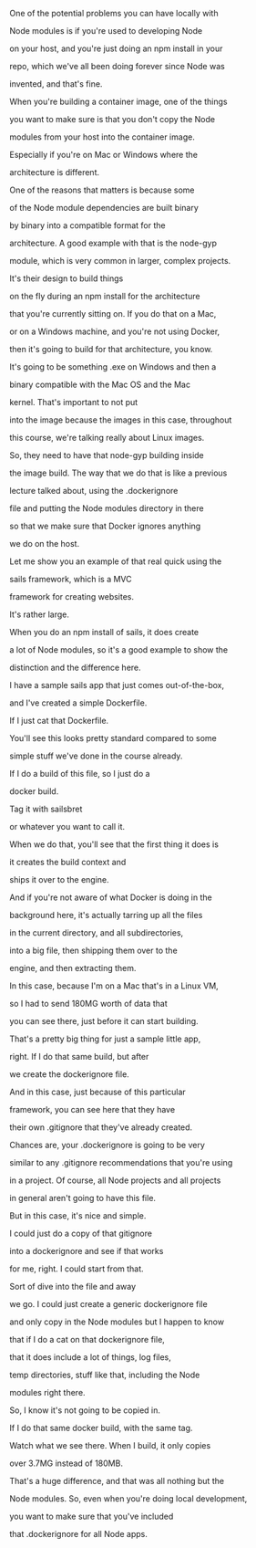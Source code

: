 One of the potential problems you can have locally with

Node modules is if you're used to developing Node

on your host, and you're just doing an npm install in your

repo, which we've all been doing forever since Node was

invented, and that's fine.

When you're building a container image, one of the things

you want to make sure is that you don't copy the Node

modules from your host into the container image.

Especially if you're on Mac or Windows where the

architecture is different.

One of the reasons that matters is because some

of the Node module dependencies are built binary

by binary into a compatible format for the

architecture. A good example with that is the node-gyp

module, which is very common in larger, complex projects.

It's their design to build things

on the fly during an npm install for the architecture

that you're currently sitting on. If you do that on a Mac,

or on a Windows machine, and you're not using Docker,

then it's going to build for that architecture, you know.

It's going to be something .exe on Windows and then a

binary compatible with the Mac OS and the Mac

kernel. That's important to not put

into the image because the images in this case, throughout

this course, we're talking really about Linux images.

So, they need to have that node-gyp building inside

the image build. The way that we do that is like a previous

lecture talked about, using the .dockerignore

file and putting the Node modules directory in there

so that we make sure that Docker ignores anything

we do on the host.

Let me show you an example of that real quick using the

sails framework, which is a MVC

framework for creating websites.

It's rather large.

When you do an npm install of sails, it does create

a lot of Node modules, so it's a good example to show the

distinction and the difference here.

I have a sample sails app that just comes out-of-the-box,

and I've created a simple Dockerfile.

If I just cat that Dockerfile.

You'll see this looks pretty standard compared to some

simple stuff we've done in the course already.

If I do a build of this file, so I just do a

docker build.

Tag it with sailsbret

or whatever you want to call it.

When we do that, you'll see that the first thing it does is

it creates the build context and

ships it over to the engine.

And if you're not aware of what Docker is doing in the

background here, it's actually tarring up all the files

in the current directory, and all subdirectories,

into a big file, then shipping them over to the

engine, and then extracting them.

In this case, because I'm on a Mac that's in a Linux VM,

so I had to send 180MG worth of data that

you can see there, just before it can start building.

That's a pretty big thing for just a sample little app,

right. If I do that same build, but after

we create the dockerignore file.

And in this case, just because of this particular

framework, you can see here that they have

their own .gitignore that they've already created.

Chances are, your .dockerignore is going to be very

similar to any .gitignore recommendations that you're using

in a project. Of course, all Node projects and all projects

in general aren't going to have this file.

But in this case, it's nice and simple.

I could just do a copy of that gitignore

into a dockerignore and see if that works

for me, right. I could start from that.

Sort of dive into the file and away

we go. I could just create a generic dockerignore file

and only copy in the Node modules but I happen to know

that if I do a cat on that dockerignore file,

that it does include a lot of things, log files,

temp directories, stuff like that, including the Node

modules right there.

So, I know it's not going to be copied in.

If I do that same docker build, with the same tag.

Watch what we see there. When I build, it only copies

over 3.7MG instead of 180MB.

That's a huge difference, and that was all nothing but the

Node modules. So, even when you're doing local development,

you want to make sure that you've included

that .dockerignore for all Node apps.

